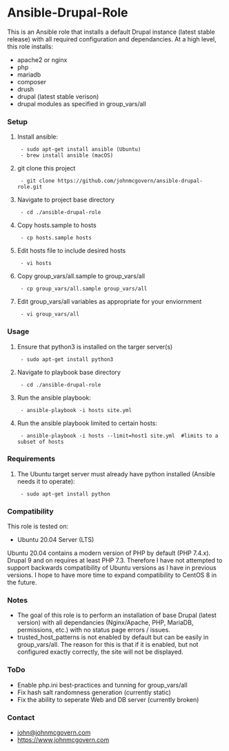 # Ansible-Drupal-Role

This is an Ansible role that installs a default Drupal instance (latest stable release) with all required configuration and dependancies. At a high level, this role installs:

- apache2 or nginx
- php
- mariadb
- composer
- drush
- drupal (latest stable verison)
- drupal modules as specified in group_vars/all


### Setup

1. Install ansible:
 
		- sudo apt-get install ansible (Ubuntu) 
		- brew install ansible (macOS)

2. git clone this project

		- git clone https://github.com/johnmcgovern/ansible-drupal-role.git	
	
3. Navigate to project base directory

		- cd ./ansible-drupal-role		

4. Copy hosts.sample to hosts

		- cp hosts.sample hosts

5. Edit hosts file to include desired hosts

		- vi hosts
	
6. Copy group_vars/all.sample to group_vars/all

		- cp group_vars/all.sample group_vars/all

7. Edit group_vars/all variables as appropriate for your enviornment

		- vi group_vars/all


### Usage

1. Ensure that python3 is installed on the targer server(s)

		- sudo apt-get install python3
	
2. Navigate to playbook base directory

		- cd ./ansible-drupal-role
	
3. Run the ansible playbook:

		- ansible-playbook -i hosts site.yml
	
4. Run the ansible playbook limited to certain hosts:

		- ansible-playbook -i hosts --limit=host1 site.yml  #limits to a subset of hosts


### Requirements

1. The Ubuntu target server must already have python installed (Ansible needs it to operate):

		- sudo apt-get install python


### Compatibility

This role is tested on:

- Ubuntu 20.04 Server (LTS)

Ubuntu 20.04 contains a modern version of PHP by default (PHP 7.4.x). Drupal 9 and on requires at least PHP 7.3. Therefore I have not attempted to support backwards compatibility of Ubuntu versions as I have in previous versions. I hope to have more time to expand compatibility to CentOS 8 in the future. 


### Notes

- The goal of this role is to perform an installation of base Drupal (latest version) with all dependancies (Nginx/Apache, PHP, MariaDB, permissions, etc.) with no status page errors / issues.
- trusted_host_patterns is not enabled by default but can be easily in group_vars/all. The reason for this is that if it is enabled, but not configured exactly correctly, the site will not be displayed.

### ToDo

- Enable php.ini best-practices and tunning for group_vars/all
- Fix hash salt randomness generation (currently static)
- Fix the ability to seperate Web and DB server (currently broken)


### Contact

- john@johnmcgovern.com
- https://www.johnmcgovern.com

